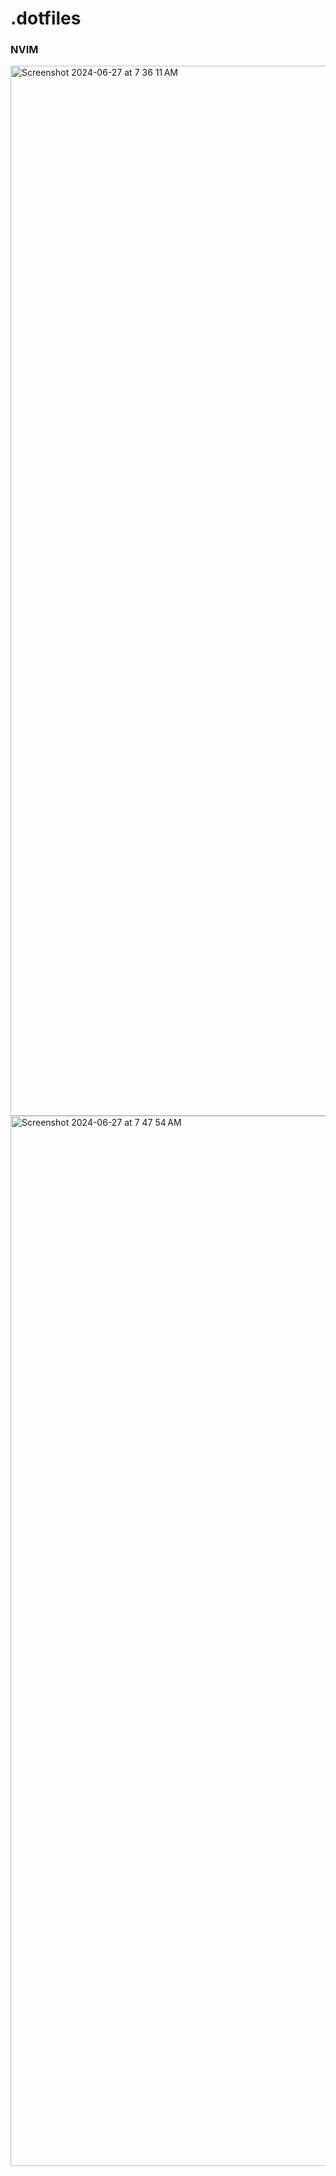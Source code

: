 # .dotfiles

### NVIM

<img width="1680" alt="Screenshot 2024-06-27 at 7 36 11 AM" src="https://github.com/ABHIGYAN-MOHANTA/.dotfiles/assets/110360901/f5500365-3048-4e37-9322-88442c73fcd1">
<img width="1680" alt="Screenshot 2024-06-27 at 7 47 54 AM" src="https://github.com/ABHIGYAN-MOHANTA/.dotfiles/assets/110360901/b0700fc3-cb6d-46d5-bc8b-54f09c155c26">




